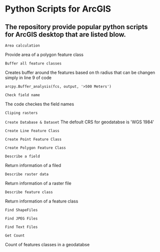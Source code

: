 # Python Scripts for ArcGIS

## The repository provide popular python scripts for ArcGIS desktop that are listed blow.

```Area calculation```

Provide area of a polygon feature class

```Buffer all feature classes ```

Creates buffer around the features based on th radius that can be changen simply in line 9 of code


```arcpy.Buffer_analysis(fcs, output, '>500 Meters')```

```Check field name```

The code checkes the field names


```Cliping rasters```


```Create Database & Dataset```
The defoult CRS for geodatabse is 'WGS 1984'

```Create Line Feature Class```


```Create Point Feature Class```


```Create Polygon Feature Class```


```Describe a field```

Return information of a filed


```Describe raster data```

Return information of a raster file



```Describe feature class```


Return information of a feature class


```Find ShapeFiles```


```Find JPEG Files```


```Find Text Files```


```Get Count```

Count of features classes in a geodatabse

